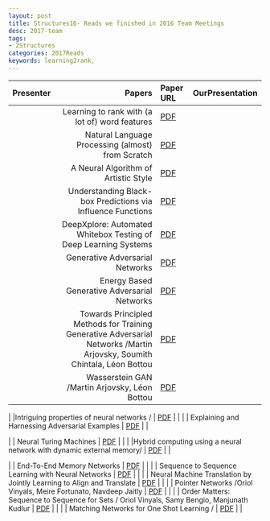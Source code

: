 ```yaml
---
layout: post
title: Structures16- Reads we finished in 2016 Team Meetings 
desc: 2017-team
tags:
- 2Structures
categories: 2017Reads
keywords: learning2rank, 
---
```


| Presenter | Papers | Paper URL| OurPresentation |
| -----: | ---------------------------: | :----- | :----- |
|  | Learning to rank with (a lot of) word features | [PDF](http://ronan.collobert.com/pub/matos/2009_ssi_jir.pdf) |  |
|  | Natural Language Processing (almost) from Scratch | [PDF](https://arxiv.org/abs/1103.0398) |  |
|  | A Neural Algorithm of Artistic Style | [PDF](https://arxiv.org/abs/1508.06576) |  |
|  | Understanding Black-box Predictions via Influence Functions | [PDF](https://arxiv.org/abs/1703.04730) |  |
|  | DeepXplore: Automated Whitebox Testing of Deep Learning Systems | [PDF](https://arxiv.org/abs/1705.06640) |  |
|  | Generative Adversarial Networks | [PDF]() |  |
|  |Energy Based Generative Adversarial Networks | [PDF]() |  |
|  | Towards Principled Methods for Training Generative Adversarial Networks /Martin Arjovsky, Soumith Chintala, Léon Bottou | [PDF]() |  |
|  | Wasserstein GAN /Martin Arjovsky, Léon Bottou | [PDF]() |  |

|  |Intriguing properties of neural networks /  | [PDF]() |  |
|  | Explaining and Harnessing Adversarial Examples | [PDF]() |  |

|  | Neural Turing Machines | [PDF]() |  |
|  |Hybrid computing using a neural network with dynamic external memory/ | [PDF]() |  |

|  | End-To-End Memory Networks  | [PDF]() |  |
|  | Sequence to Sequence Learning with Neural Networks  | [PDF]() |  |
|  | Neural Machine Translation by Jointly Learning to Align and Translate | [PDF]() |  |
|  | Pointer Networks /Oriol Vinyals, Meire Fortunato, Navdeep Jaitly | [PDF]() |  |
|  | Order Matters: Sequence to Sequence for Sets / Oriol Vinyals, Samy Bengio, Manjunath Kudlur | [PDF]() |  |
|  | Matching Networks for One Shot Learning / | [PDF]() |  |
